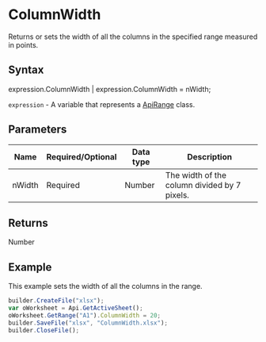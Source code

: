 # ColumnWidth

Returns or sets the width of all the columns in the specified range measured in points.

## Syntax

expression.ColumnWidth &#124; expression.ColumnWidth = nWidth;

`expression` - A variable that represents a [ApiRange](../ApiRange.md) class.

## Parameters

| **Name** | **Required/Optional** | **Data type** | **Description** |
| ------------- | ------------- | ------------- | ------------- |
| nWidth | Required | Number | The width of the column divided by 7 pixels. |

## Returns

Number

## Example

This example sets the width of all the columns in the range.

```javascript
builder.CreateFile("xlsx");
var oWorksheet = Api.GetActiveSheet();
oWorksheet.GetRange("A1").ColumnWidth = 20;
builder.SaveFile("xlsx", "ColumnWidth.xlsx");
builder.CloseFile();
```